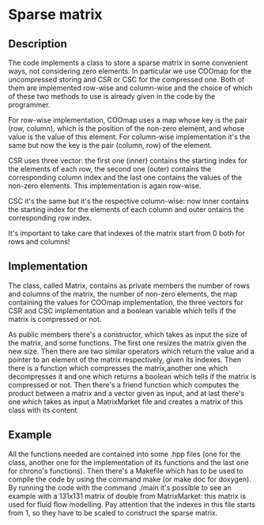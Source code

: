 
# Sparse matrix
## Description
The code implements a class to store a sparse matrix in some convenient ways, not considering zero elements.
In particular we use COOmap for the uncompressed storing and CSR or CSC for the compressed one. Both of them are implemented row-wise and column-wise and the choice of which of these two methods to use is already given in the code by the programmer.

For row-wise implementation, COOmap uses a map whose key is the pair (row, column), which is the position of the non-zero element, and whose value is the value of this element.
For column-wise implementation it's the same but now the key is the pair (column, row) of the element.

CSR uses three vector: the first one (inner) contains the starting index for the elements of each row, the second one (outer) contains the corresponding column index and the last one contains the values of the non-zero elements. This implementation is again row-wise.

CSC it's the same but it's the respective column-wise: now inner contains the starting index for the elements of each column and outer ontains the corresponding row index.

It's important to take care that indexes of the matrix start from 0 both for rows and columns!

## Implementation
The class, called Matrix, contains as private members the number of rows and columns of the matrix, the number of non-zero elements, the map containing the values for COOmap implementation, the three vectors for CSR and CSC implementation and a boolean variable which tells if the matrix is compressed or not.

As public members there's a constructor, which takes as input the size of the matrix, and some functions. The first one resizes the matrix given the new size.
Then there are two similar operators which return the value and a pointer to an element of the matrix respectively, given its indexes.
Then there is a function which compresses the matrix,another one which decompresses it and one which returns a boolean which tells if the matrix is compressed or not.
Then there's a friend function which computes the product between a matrix and a vector given as input, and at last there's one which takes as input a MatrixMarket file and creates a matrix of this class with its content.
## Example
All the functions needed are contained into some .hpp files (one for the class, another one for the implementation of its functions and the last one for chrono's functions).
Then there's a Makefile which has to be used to compile the code by using the command make (or make doc for doxygen).
By running the code with the command ./main it's possible to see an example with a 131x131 matrix of double from MatrixMarket: this matrix is used for fluid flow modelling. Pay attention that the indexes in this file starts from 1, so they have to be scaled to construct the sparse matrix.